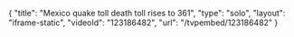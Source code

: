 {
    "title": "Mexico quake toll death toll rises to 361",
    "type": "solo",
    "layout": "iframe-static",
    "videoId": "123186482",
    "url": "\/tvpembed\/123186482"
}